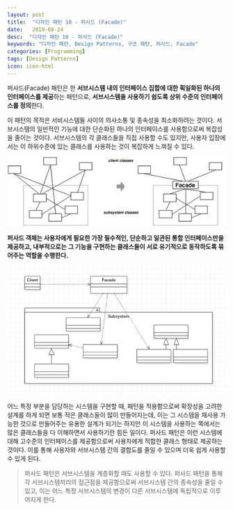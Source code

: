 ```yaml
---
layout: post
title:  "디자인 패턴 10 - 퍼사드 (Facade)"
date:   2019-08-24
desc:  "디자인 패턴 10 - 퍼사드 (Facade)"
keywords: "디자인 패턴, Design Patterns, 구조 패턴, 퍼사드, Facade"
categories: [Programming]
tags: [Design Patterns]
icon: icon-html
---
```


퍼사드(Facade) 패턴은 한 **서브시스템 내의 인터페이스 집합에 대한 획일화된 하나의 인터페이스를 제공**하는 패턴으로, **서브시스템을 사용하기 쉽도록 상위 수준의 인터페이스를 정의**한다.

이 패턴의 목적은 서비시스템들 사이의 의사소통 및 종속성을 최소화하려는 것이다. 서브시스템의 일반적인 기능에 대한 단순화된 하나의 인터페이스를 사용함으로써 복잡성을 줄이는 것이다. 서브시스템의 각 클래스들을 직접 사용할 수도 있지만, 사용자 입장에서는 이 하위수준에 있는 클래스를 사용하는 것이 복잡하게 느껴질 수 있다.

![00.png](/static/assets/img/blog/programming/2019-08-24-design_patterns_10/00.png)

**퍼사드 객체는 사용자에게 필요한 가장 필수적인, 단순하고 일관된 통합 인터페이스만을 제공하고, 내부적으로는 그 기능을 구현하는 클래스들이 서로 유기적으로 동작하도록 묶어주는 역할을 수행한다.**

![01.png](/static/assets/img/blog/programming/2019-08-24-design_patterns_10/01.png)

어느 특정 부분을 담당하는 시스템을 구현할 때, 패턴을 적용함으로써 확장성을 고려한 설계를 하게 되면 보통 작은 클래스들이 많이 만들어지는데, 이는 그 시스템을 재사용 가능한 것으로 만들어주는 유용한 설계가 되기는 하지만 이 시스템을 사용하는 쪽에서는 많은 클래스들을 다 이해하면서 사용하기란 힘든 일이다. 퍼사드 패턴은 이런 시스템에 대해 고수준의 인터페이스를 제공함으로써 사용자에게 적합한 클래스 형태로 제공하는 것이다. 이를 통해 사용자와 서브시스템 간의 결합도를 줄일 수 있으며 더욱 쉽게 사용할 수 있게 된다.

> 퍼사드 패턴은 서브시스템을 계층화할 때도 사용할 수 있다. 퍼사드 패턴을 통해 각 서브시스템끼리의 접근점을 제공함으로써 서브시스템 간의 종속성을 줄일 수 있고, 이는 어느 특정 서브시스템의 변경이 다른 서브시스템에 독립적으로 이루어지게 한다.

